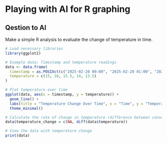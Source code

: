 # Playing with AI for R graphing

## Qestion to AI
Make a simple R analysis to evaluate the change of temperature in time.

``` r
# Load necessary libraries
library(ggplot2)

# Example data: Timestamp and temperature readings
data <- data.frame(
  timestamp = as.POSIXct(c("2025-02-20 00:00", "2025-02-20 01:00", "2025-02-20 02:00", "2025-02-20 03:00", "2025-02-20 04:00"), format="%Y-%m-%d %H:%M"),
  temperature = c(15, 16, 15.5, 14, 13.5)
)

# Plot temperature over time
ggplot(data, aes(x = timestamp, y = temperature)) +
  geom_line() +
  labs(title = "Temperature Change Over Time", x = "Time", y = "Temperature (°C)") +
  theme_minimal()

# Calculate the rate of change in temperature (difference between consecutive readings)
data$temperature_change = c(NA, diff(data$temperature))

# View the data with temperature change
print(data)

```
